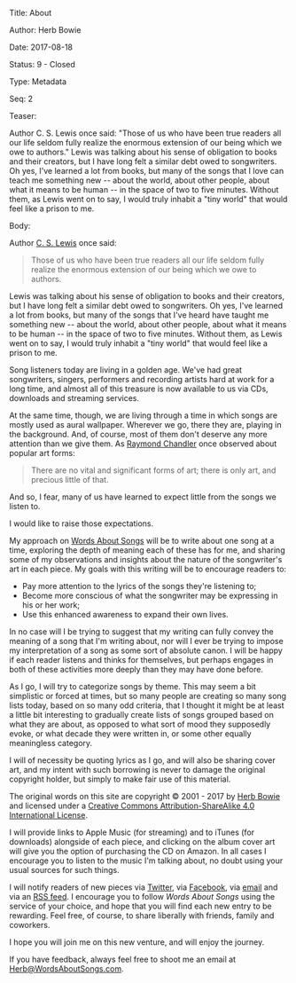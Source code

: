 Title:  About

Author: Herb Bowie

Date:   2017-08-18

Status: 9 - Closed

Type:   Metadata

Seq:    2

Teaser: 

Author C. S. Lewis once said: "Those of us who have been true readers all our life seldom fully realize the enormous extension of our being which we owe to authors."  Lewis was talking about his sense of obligation to books and their creators, but I have long felt a similar debt owed to songwriters. Oh yes, I've learned a lot from books, but many of the songs that I love can teach me something new -- about the world, about other people, about what it means to be human --  in the space of two to five minutes. Without them, as Lewis went on to say, I would truly inhabit a "tiny world" that would feel like a prison to me. 

Body:   
 
Author [C. S. Lewis](http://en.wikipedia.org/wiki/C._S._Lewis) once said:

> Those of us who have been true readers all our life seldom fully realize the enormous extension of our being which we owe to authors. 

Lewis was talking about his sense of obligation to books and their creators, but I have long felt a similar debt owed to songwriters. Oh yes, I've learned a lot from books, but many of the songs that I've heard have taught me something new -- about the world, about other people, about what it means to be human --  in the space of two to five minutes. Without them, as Lewis went on to say, I would truly inhabit a "tiny world" that would feel like a prison to me. 

Song listeners today are living in a golden age. We've had great songwriters, singers, performers and recording artists hard at work for a long time, and almost all of this treasure is now available to us via CDs, downloads and streaming services. 

At the same time, though, we are living through a time in which songs are mostly used as aural wallpaper. Wherever we go, there they are, playing in the background. And, of course, most of them don't deserve any more attention than we give them. As [Raymond Chandler](http://en.wikipedia.org/wiki/Raymond_Chandler) once observed about popular art forms:

> There are no vital and significant forms of art; there is only art, and precious little of that. 

And so, I fear, many of us have learned to expect little from the songs we listen to. 

I would like to raise those expectations. 

My approach on [Words About Songs](http://www.wordsaboutsongs.com) will be to write about one song at a time, exploring the depth of meaning each of these has for me, and sharing some of my observations and insights about the nature of the songwriter's art in each piece. My goals with this writing will be to encourage readers to:

* Pay more attention to the lyrics of the songs they're listening to;
* Become more conscious of what the songwriter may be expressing in his or her work;
* Use this enhanced awareness to expand their own lives.

In no case will I be trying to suggest that my writing can fully convey the meaning of a song that I'm writing about, nor will I ever be trying to impose my interpretation of a song as some sort of absolute canon. I will be happy if each reader listens and thinks for themselves, but perhaps engages in both of these activities more deeply than they may have done before. 

As I go, I will try to categorize songs by theme. This may seem a bit simplistic or forced at times, but so many people are creating so many song lists today, based on so many odd criteria, that I thought it might be at least a little bit interesting to gradually create lists of songs grouped based on what they are about, as opposed to what sort of mood they supposedly evoke, or what decade they were written in, or some other equally meaningless category. 

I will of necessity be quoting lyrics as I go, and will also be sharing cover art, and my intent with such borrowing is never to damage the original copyright holder, but simply to make fair use of this material. 

The original words on this site are copyright &copy; 2001 - 2017 by [Herb Bowie](http://www.herbbowie.com) and licensed under a [Creative Commons Attribution-ShareAlike 4.0 International License](http://creativecommons.org/licenses/by-sa/4.0/). 

I will provide links to Apple Music (for streaming) and to iTunes (for downloads) alongside of each piece, and clicking on the album cover art will give you the option of purchasing the CD on Amazon. In all cases I encourage you to listen to the music I'm talking about, no doubt using your usual sources for such things. 

I will notify readers of new pieces via [Twitter](https://twitter.com/WordsAboutSongs), via [Facebook](https://www.facebook.com/WordsAboutSongs/), via [email](e-mail.html) and via an [RSS feed](rss.xml). I encourage you to follow *Words About Songs* using the service of your choice, and hope that you will find each new entry to be rewarding. Feel free, of course, to share liberally with friends, family and coworkers. 

I hope you will join me on this new venture, and will enjoy the journey. 

If you have feedback, always feel free to shoot me an email at [Herb@WordsAboutSongs.com](mailto:herb@wordsaboutsongs.com). 


